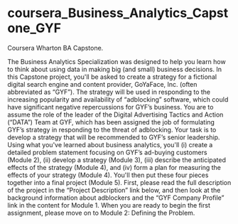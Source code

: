 # coursera_Business_Analytics_Capstone_GYF
Coursera Wharton BA Capstone. 

The Business Analytics Specialization was designed to help you learn how to think about using data in making big (and small) business decisions. In this Capstone project, you'll be asked to create a strategy for a fictional digital search engine and content provider, GoYaFace, Inc. (often abbreviated as “GYF”). The strategy will be used in responding to the increasing popularity and availability of “adblocking” software, which could have significant negative repercussions for GYF’s business. You are to assume the role of the leader of the Digital Advertising Tactics and Action (“DATA”) Team at GYF, which has been assigned the job of formulating GYF’s strategy in responding to the threat of adblocking. Your task is to develop a strategy that will be recommended to GYF’s senior leadership. Using what you've learned about business analytics, you'll (i) create a detailed problem statement focusing on GYF’s ad-buying customers (Module 2), (ii) develop a strategy (Module 3), (iii) describe the anticipated effects of the strategy (Module 4), and (iv) form a plan for measuring the effects of your strategy (Module 4). You'll then put these four pieces together into a final project (Module 5). First, please read the full description of the project in the “Project Description” link below, and then look at the background information about adblockers and the “GYF Company Profile” link in the content for Module 1. When you are ready to begin the first assignment, please move on to Module 2: Defining the Problem.
